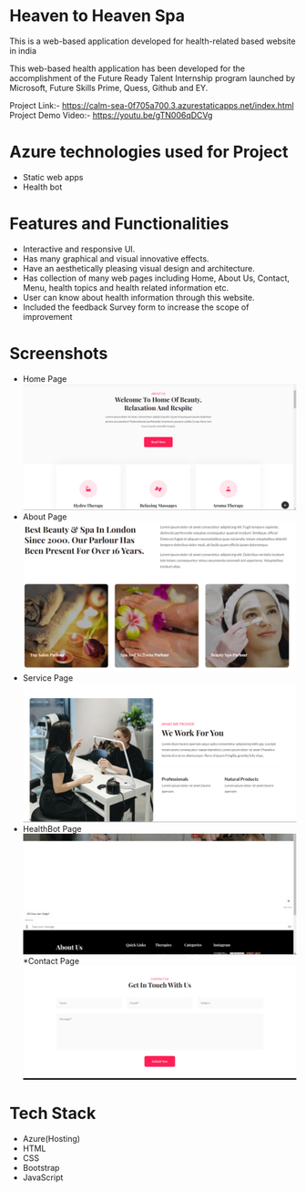 # Heaven to Heaven Spa
This is a web-based application developed for health-related based website in india

This web-based health application has been developed for the accomplishment of the Future Ready Talent Internship program launched by Microsoft, Future Skills Prime, Quess, Github and EY.

Project Link:- https://calm-sea-0f705a700.3.azurestaticapps.net/index.html
Project Demo Video:- https://youtu.be/gTN006qDCVg

# Azure technologies used for Project
* Static web apps
* Health bot

# Features and Functionalities
* Interactive and responsive UI.
* Has many graphical and visual innovative effects.
* Have an aesthetically pleasing visual design and architecture.
* Has collection of many web pages including Home, About Us, Contact, Menu, health topics and health related information etc.
* User can know about health information through this website.
* Included the feedback Survey form to increase the scope of improvement

# Screenshots
* Home Page
![Home Page](assets/images/Home.png)
* About Page
![About Page](assets/images/About.png)
* Service Page
![Service Page](assets/images/Services.png)
* HealthBot Page
![HealthBot Page](assets/images/Healthbot.png)
*Contact Page
![Contact Page](assets/images/Contact.png)

# Tech Stack

* Azure(Hosting)
* HTML
* CSS
* Bootstrap
* JavaScript
